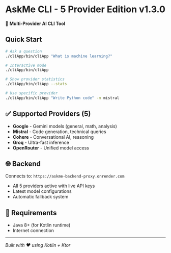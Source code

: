 # AskMe CLI - 5 Provider Edition v1.3.0

🤖 **Multi-Provider AI CLI Tool**

## Quick Start

```bash
# Ask a question
./cliApp/bin/cliApp "What is machine learning?"

# Interactive mode  
./cliApp/bin/cliApp

# Show provider statistics
./cliApp/bin/cliApp --stats

# Use specific provider
./cliApp/bin/cliApp "Write Python code" -m mistral
```

## ✅ Supported Providers (5)

- **Google** - Gemini models (general, math, analysis)
- **Mistral** - Code generation, technical queries  
- **Cohere** - Conversational AI, reasoning
- **Groq** - Ultra-fast inference
- **OpenRouter** - Unified model access

## 🌐 Backend

Connects to: `https://askme-backend-proxy.onrender.com`
- All 5 providers active with live API keys
- Latest model configurations
- Automatic fallback system

## 🔧 Requirements

- Java 8+ (for Kotlin runtime)
- Internet connection

---
*Built with ❤️ using Kotlin + Ktor*
